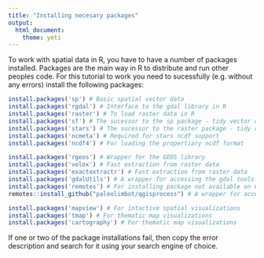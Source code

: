 ```yaml
---
title: "Installing necesary packages"
output: 
  html_document: 
    theme: yeti
---
```


To work with spatial data in R, you have to have a number of packages installed. Packages are the main way in R to distribute and run other peoples code.
For this tutorial to work you need to sucessfully (e.g. without any errors) install the following packages:


```r
install.packages('sp') # Basic spatial vector data
install.packages('rgdal') # Interface to the gdal library in R
install.packages('raster') # To load raster data in R
install.packages('sf') # The sucessor to the sp package - tidy vector data
install.packages('stars') # The sucessor to the raster package - tidy raster data
install.packages('ncmeta') # Required for stars ncdf support
install.packages('ncdf4') # For loading the propertiary ncdf format

install.packages('rgeos') # Wrapper for the GEOS library
install.packages('velox') # Fast extraction from raster data 
install.packages('exactextractr') # Fast extraction from raster data 
install.packages('gdalUtils') # A wrapper for accessing the gdal tools within R 
install.packages('remotes') # For installing package not available on CRAN, but github only
remotes::install_github("paleolimbot/qgisprocess") # A wrapper for accessing qgis functions within R (requires QGIS to be installed)

install.packages('mapview') # For intactive spatial visualizations
install.packages('tmap') # For thematic map visualizations
install.packages('cartography') # For thematic map visualizations
```

If one or two of the package installations fail, then copy the error description and search for it using your search engine of choice.
